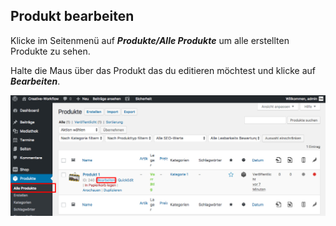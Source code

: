## Produkt bearbeiten

Klicke im Seitenmenü auf _**Produkte/Alle Produkte**_ um alle erstellten Produkte zu sehen.

Halte die Maus über das Produkt das du editieren möchtest und klicke auf _**Bearbeiten**_.

![image](./assets/edit.jpg)

